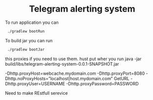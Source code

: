 <div align="center">
    <h1>Telegram alerting system</h1>
</div>

To run application you can
```sh
 ./gradlew bootRun
```
To build jar you can run

```sh
 ./gradlew bootJar
```

this proxies if you need to use them. hust put wher you run java -jar build/libs/telegram-alerting-system-0.0.1-SNAPSHOT.jar  

-Dhttp.proxyHost=webcache.mydomain.com 
-Dhttp.proxyPort=8080
-Dhttp.noProxyHosts=”localhost|host.mydomain.com” GetURL
-Dhttp.proxyUser=USERNAME
-Dhttp.proxyPassword=PASSWORD


Need to make REstfull serevice 
